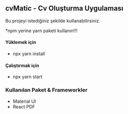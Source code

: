 ## cvMatic - Cv Oluşturma Uygulaması

Bu projeyi istediğiniz şekilde kullanabilirsiniz.

*npm yerine yarn paketi kullanın!!!

#### Yüklemek için

- npx yarn install

#### Çalıştırmak için

- npx yarn start

### Kullanılan Paket & Frameworkler

- Material UI
- React PDF